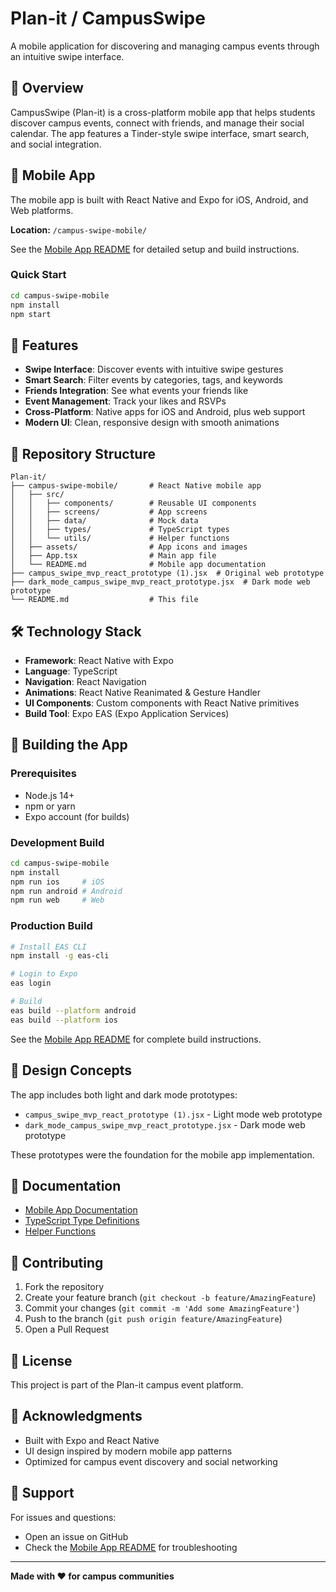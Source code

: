 # Plan-it / CampusSwipe

A mobile application for discovering and managing campus events through an intuitive swipe interface.

## 🎯 Overview

CampusSwipe (Plan-it) is a cross-platform mobile app that helps students discover campus events, connect with friends, and manage their social calendar. The app features a Tinder-style swipe interface, smart search, and social integration.

## 📱 Mobile App

The mobile app is built with React Native and Expo for iOS, Android, and Web platforms.

**Location:** `/campus-swipe-mobile/`

See the [Mobile App README](./campus-swipe-mobile/README.md) for detailed setup and build instructions.

### Quick Start

```bash
cd campus-swipe-mobile
npm install
npm start
```

## 🚀 Features

- **Swipe Interface**: Discover events with intuitive swipe gestures
- **Smart Search**: Filter events by categories, tags, and keywords
- **Friends Integration**: See what events your friends like
- **Event Management**: Track your likes and RSVPs
- **Cross-Platform**: Native apps for iOS and Android, plus web support
- **Modern UI**: Clean, responsive design with smooth animations

## 📂 Repository Structure

```
Plan-it/
├── campus-swipe-mobile/       # React Native mobile app
│   ├── src/
│   │   ├── components/        # Reusable UI components
│   │   ├── screens/           # App screens
│   │   ├── data/              # Mock data
│   │   ├── types/             # TypeScript types
│   │   └── utils/             # Helper functions
│   ├── assets/                # App icons and images
│   ├── App.tsx                # Main app file
│   └── README.md              # Mobile app documentation
├── campus_swipe_mvp_react_prototype (1).jsx  # Original web prototype
├── dark_mode_campus_swipe_mvp_react_prototype.jsx  # Dark mode web prototype
└── README.md                  # This file
```

## 🛠️ Technology Stack

- **Framework**: React Native with Expo
- **Language**: TypeScript
- **Navigation**: React Navigation
- **Animations**: React Native Reanimated & Gesture Handler
- **UI Components**: Custom components with React Native primitives
- **Build Tool**: Expo EAS (Expo Application Services)

## 📲 Building the App

### Prerequisites

- Node.js 14+
- npm or yarn
- Expo account (for builds)

### Development Build

```bash
cd campus-swipe-mobile
npm install
npm run ios     # iOS
npm run android # Android
npm run web     # Web
```

### Production Build

```bash
# Install EAS CLI
npm install -g eas-cli

# Login to Expo
eas login

# Build
eas build --platform android
eas build --platform ios
```

See the [Mobile App README](./campus-swipe-mobile/README.md) for complete build instructions.

## 🎨 Design Concepts

The app includes both light and dark mode prototypes:
- `campus_swipe_mvp_react_prototype (1).jsx` - Light mode web prototype
- `dark_mode_campus_swipe_mvp_react_prototype.jsx` - Dark mode web prototype

These prototypes were the foundation for the mobile app implementation.

## 📖 Documentation

- [Mobile App Documentation](./campus-swipe-mobile/README.md)
- [TypeScript Type Definitions](./campus-swipe-mobile/src/types/index.ts)
- [Helper Functions](./campus-swipe-mobile/src/utils/helpers.ts)

## 🤝 Contributing

1. Fork the repository
2. Create your feature branch (`git checkout -b feature/AmazingFeature`)
3. Commit your changes (`git commit -m 'Add some AmazingFeature'`)
4. Push to the branch (`git push origin feature/AmazingFeature`)
5. Open a Pull Request

## 📝 License

This project is part of the Plan-it campus event platform.

## 🙏 Acknowledgments

- Built with Expo and React Native
- UI design inspired by modern mobile app patterns
- Optimized for campus event discovery and social networking

## 📧 Support

For issues and questions:
- Open an issue on GitHub
- Check the [Mobile App README](./campus-swipe-mobile/README.md) for troubleshooting

---

**Made with ❤️ for campus communities**
